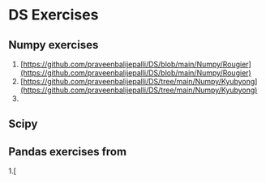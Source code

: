 # DS Exercises
## Numpy exercises
1. [https://github.com/praveenbalijepalli/DS/blob/main/Numpy/Rougier](https://github.com/praveenbalijepalli/DS/blob/main/Numpy/Rougier)
2. [https://github.com/praveenbalijepalli/DS/tree/main/Numpy/Kyubyong](https://github.com/praveenbalijepalli/DS/tree/main/Numpy/Kyubyong)
3. 
   
## Scipy

## Pandas exercises from 
1.[
